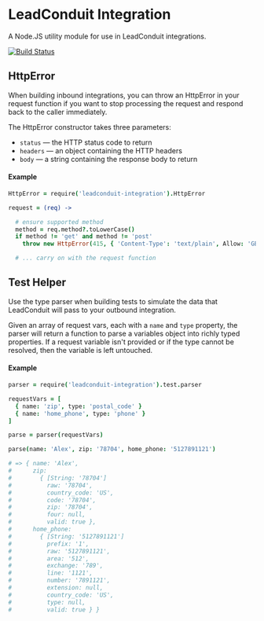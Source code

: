 # LeadConduit Integration

A Node.JS utility module for use in LeadConduit integrations.

[![Build Status](https://github.com/activeprospect/leadconduit-integration/workflows/Node.js%20CI/badge.svg)](https://github.com/activeprospect/leadconduit-integration/actions)

## HttpError

When building inbound integrations, you can throw an HttpError in your request function if you want to stop processing 
the request and respond back to the caller immediately.

The HttpError constructor takes three parameters:

* `status` &mdash; the HTTP status code to return
* `headers` &mdash; an object containing the HTTP headers
* `body` &mdash; a string containing the response body to return

#### Example

```coffeescript
HttpError = require('leadconduit-integration').HttpError

request = (req) ->

  # ensure supported method
  method = req.method?.toLowerCase()
  if method != 'get' and method != 'post'
    throw new HttpError(415, { 'Content-Type': 'text/plain', Allow: 'GET, POST' }, "The #{method.toUpperCase()} method is not allowed")

  # ... carry on with the request function
```


## Test Helper

Use the type parser when building tests to simulate the data that LeadConduit will pass to your outbound integration.

Given an array of request vars, each with a `name` and `type` property, the parser will return a function to
parse a variables object into richly typed properties. If a request variable isn't provided or if the type cannot
be resolved, then the variable is left untouched.

#### Example

```coffeescript
parser = require('leadconduit-integration').test.parser

requestVars = [
  { name: 'zip', type: 'postal_code' }
  { name: 'home_phone', type: 'phone' }
]

parse = parser(requestVars)

parse(name: 'Alex', zip: '78704', home_phone: '5127891121')

# => { name: 'Alex',
#      zip:
#        { [String: '78704']
#          raw: '78704',
#          country_code: 'US',
#          code: '78704',
#          zip: '78704',
#          four: null,
#          valid: true },
#      home_phone:
#        { [String: '5127891121']
#          prefix: '1',
#          raw: '5127891121',
#          area: '512',
#          exchange: '789',
#          line: '1121',
#          number: '7891121',
#          extension: null,
#          country_code: 'US',
#          type: null,
#          valid: true } }
```
